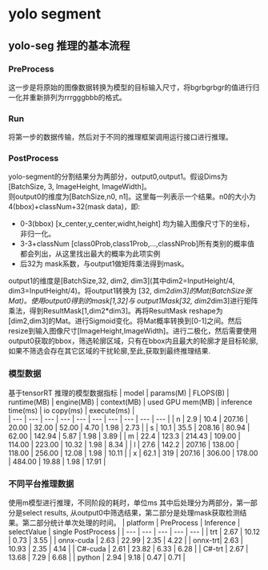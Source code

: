 # yolo segment

## yolo-seg 推理的基本流程

### PreProcess
这一步是将原始的图像数据转换为模型的目标输入尺寸，将bgrbgrbgr的值进行归一化并重新排列为rrrgggbbb的格式。

### Run
将第一步的数据传输，然后对于不同的推理框架调用运行接口进行推理。

### PostProcess
yolo-segment的分割结果分为两部分，output0,output1。假设Dims为[BatchSize, 3, ImageHeight, ImageWidth]。  
则output0的维度为[BatchSize,n0, n1]。这里每一列表示一个结果。n0的大小为 4(bbox)+classNum+32(mask data)，即:  
- 0-3(bbox) [x_center,y_center,widht,height] 均为输入图像尺寸下的坐标，非归一化。
- 3-3+classNum  [class0Prob,class1Prob,...,classNProb]所有类别的概率值都会列出，从这里找出最大的概率为此项实例  
- 后32为 mask系数，与output1做矩阵乘法得到mask。  

output1的维度是[BatchSize,32, dim2, dim3](其中dim2=InputHeight/4, dim3=InputHeight/4)。将output1转换为 [32, dim2*dim3]的Mat(BatchSize张Mat)。使用output0得到的mask[1,32]与 output1Mask[32, dim2*dim3]进行矩阵乘法，得到ResultMask[1,dim2*dim3]。再将ResultMask reshape为[dim2,dim3]的Mat。进行Sigmoid变化。将Mat概率转换到[0-1]之间。然后resize到输入图像尺寸[ImageHeight,ImageWidth]。进行二极化，然后需要使用output0获取的bbox，筛选轮廓区域，只有在bbox内且最大的轮廓才是目标轮廓,如果不筛选会存在其它区域的干扰轮廓,至此,获取到最终推理结果.

### 模型数据
基于tensorRT 推理的模型数据指标
| model | params(M) | FLOPS(B) | runtime(MB) | engine(MB) | context(MB) | used GPU mem(MB) | inference time(ms)  | io copy(ms) | execute(ms) |  
| --- | --- | --- | --- | --- | --- | --- | --- | --- | --- |
| n | 2.9 | 10.4 | 207.16 | 20.00 | 32.00 | 52.00 | 4.70 | 1.98 | 2.73 |
| s | 10.1 | 35.5 | 208.16 | 80.94 | 62.00 | 142.94 | 5.87 | 1.98 | 3.89 |
| m | 22.4 | 123.3 | 214.43 | 109.00 | 114.00 | 223.00 | 10.32 | 1.98 | 8.34 | 
| l | 27.6 | 142.2 | 207.16	| 138.00 | 118.00 |	256.00 | 12.08 | 1.98 |	10.11 |
| x | 62.1 | 319 | 207.16 |	306.00 | 178.00 | 484.00 | 19.88 | 1.98 | 17.91 |

### 不同平台推理数据  
使用m模型进行推理，不同阶段的耗时，单位ms
其中后处理分为两部分，第一部分是select results, 从output0中筛选结果，第二部分是处理mask获取检测结果。第二部分统计单次处理的时间。
| platform | PreProcess | Inference | selectValue | single PostProcess |
| --- | --- | --- | --- | --- |
| trt | 2.67 | 10.12 | 0.73 | 3.55 |
| onnx-cuda | 2.63 | 22.99 | 2.35 | 4.22 |
| onnx-trt| 2.63 | 10.93 | 2.35 | 4.14 |
| C#-cuda | 2.61 | 23.82 | 6.33 |  6.28 |
| C#-trt | 2.67 | 13.68 | 7.29 | 6.68 |
| python | 2.94 | 9.18 | 0.47 | 0.71 |


